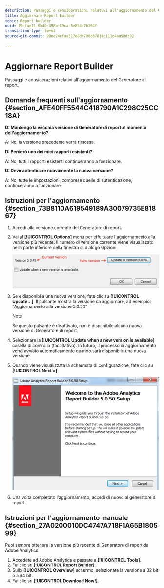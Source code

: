 ```yaml
---
description: Passaggi e considerazioni relativi all'aggiornamento del Generatore di report.
title: Aggiornare Report Builder
topic: Report builder
uuid: 19cfae11-0b40-498b-89ca-5e854e7b164f
translation-type: tm+mt
source-git-commit: 99ee24efaa517e8da700c67818c111c4aa90dc02

---
```



# Aggiornare Report Builder

Passaggi e considerazioni relativi all&#39;aggiornamento del Generatore di report.

## Domande frequenti sull&#39;aggiornamento {#section_AFE40FF5544C418790A1C298C25CC18A}

**D: Mantengo la vecchia versione di Generatore di report al momento dell&#39;aggiornamento?**

A: No, la versione precedente verrà rimossa.

**D: Perderò uno dei miei rapporti esistenti?**

A: No, tutti i rapporti esistenti continueranno a funzionare.

**D: Devo autenticare nuovamente la nuova versione?**

A: No, tutte le impostazioni, comprese quelle di autenticazione, continueranno a funzionare.

## Istruzioni per l&#39;aggiornamento {#section_73B8110A619549189A30079735E81867}

1. Accedi alla versione corrente del Generatore di report.
1. Vai al **[!UICONTROL Options]** menu per effettuare l&#39;aggiornamento alla versione più recente. Il numero di versione corrente viene visualizzato nella parte inferiore della finestra di dialogo Opzioni.

   ![](assets/upgrade.png)

1. Se è disponibile una nuova versione, fate clic su **[!UICONTROL Update...]**. Il pulsante mostra la versione da aggiornare, ad esempio: &quot;Aggiornamento alla versione 5.0.50&quot;

   >[!NOTE]
   >
   >Se questo pulsante è disattivato, non è disponibile alcuna nuova versione di Generatore di report.

1. Selezionare la **[!UICONTROL Update when a new version is available]** casella di controllo (facoltativo). In futuro, il processo di aggiornamento verrà avviato automaticamente quando sarà disponibile una nuova versione.
1. Quando viene visualizzata la schermata di configurazione, fate clic su **[!UICONTROL Next >]**.

   ![](assets/setup.png)

1. Una volta completato l&#39;aggiornamento, accedi di nuovo al generatore di report.

## Istruzioni per l&#39;aggiornamento manuale {#section_27A0200010DC4747A718F1A65B180599}

Puoi sempre ottenere la versione più recente di Generatore di report da Adobe Analytics.

1. Accedete ad Adobe Analytics e passate a **[!UICONTROL Tools]**.
1. Fai clic su **[!UICONTROL Report Builder]**.
1. Sullo **[!UICONTROL Overview]** schermo, selezionate la versione a 32 bit o a 64 bit.
1. Fai clic su **[!UICONTROL Download Now!]**.

